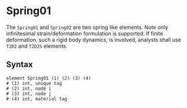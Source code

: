 # Spring01

The `Spring01` and `Spring02` are two spring like elements. Note only infinitesimal strain/deformation formulation is
supported. If finite deformation, such a rigid body dynamics, is involved, analysts shall use `T2D2` and `T2D2S`
elements.

## Syntax

```
element Spring01 (1) (2) (3) (4)
# (1) int, unique tag
# (2) int, node i
# (3) int, node j
# (4) int, material tag
```
